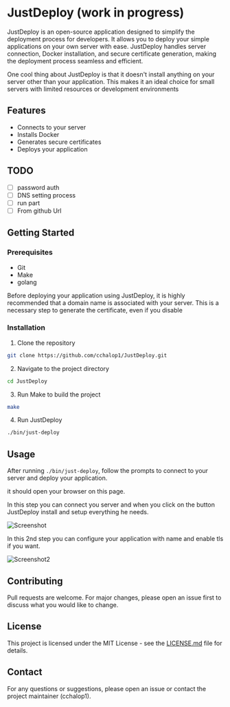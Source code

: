 # JustDeploy (work in progress)

JustDeploy is an open-source application designed to simplify the deployment process for developers. It allows you to deploy your simple applications on your own server with ease. JustDeploy handles server connection, Docker installation, and secure certificate generation, making the deployment process seamless and efficient.

One cool thing about JustDeploy is that it doesn't install anything on your server other than your application. This makes it an ideal choice for small servers with limited resources or development environments

## Features

- Connects to your server
- Installs Docker
- Generates secure certificates
- Deploys your application

## TODO

- [ ] password auth
- [ ] DNS setting process
- [ ] run part
- [ ] From github Url

## Getting Started

### Prerequisites

- Git
- Make
- golang

Before deploying your application using JustDeploy, it is highly recommended that a domain name is associated with your server. This is a necessary step to generate the certificate, even if you disable

### Installation

1. Clone the repository

```bash
git clone https://github.com/cchalop1/JustDeploy.git
```

2. Navigate to the project directory

```bash
cd JustDeploy
```

3. Run Make to build the project

```bash
make
```

4. Run JustDeploy

```bash
./bin/just-deploy
```

## Usage

After running `./bin/just-deploy`, follow the prompts to connect to your server and deploy your application.

it should open your browser on this page.

In this step you can connect you server and when you click on the button JustDeploy install and setup everything he needs.

![Screenshot](https://raw.githubusercontent.com/cchalop1/JustDeploy/main/images/Screenshot.png)

In this 2nd step you can configure your application with name and enable tls if you want.

![Screenshot2](https://raw.githubusercontent.com/cchalop1/JustDeploy/main/images/Screenshot2.png)

## Contributing

Pull requests are welcome. For major changes, please open an issue first to discuss what you would like to change.

## License

This project is licensed under the MIT License - see the [LICENSE.md](LICENSE.md) file for details.

## Contact

For any questions or suggestions, please open an issue or contact the project maintainer (cchalop1).
